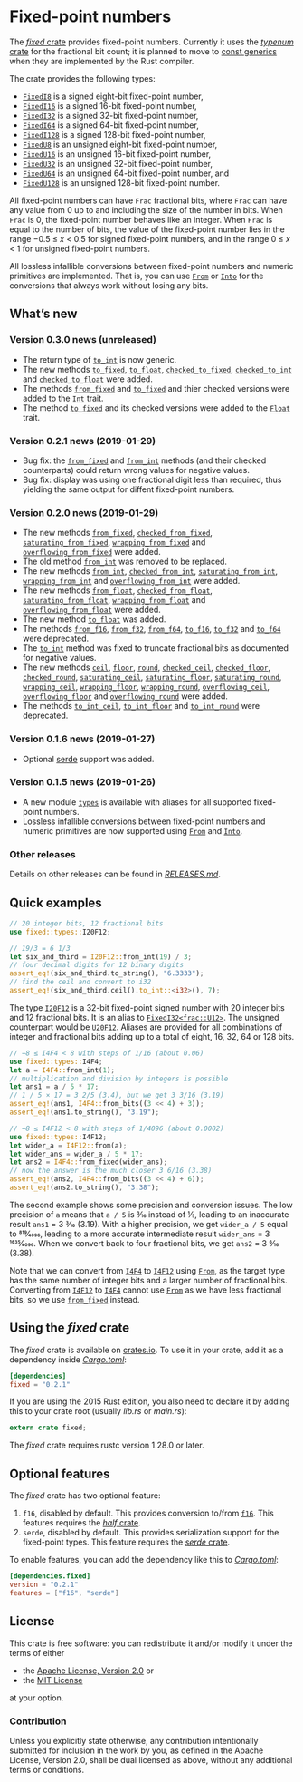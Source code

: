 <!-- Copyright © 2018–2019 Trevor Spiteri -->

<!-- Copying and distribution of this file, with or without
modification, are permitted in any medium without royalty provided the
copyright notice and this notice are preserved. This file is offered
as-is, without any warranty. -->

# Fixed-point numbers

The [*fixed* crate] provides fixed-point numbers. Currently it uses
the [*typenum* crate] for the fractional bit count; it is planned to
move to [const generics] when they are implemented by the Rust
compiler.

The crate provides the following types:

  * [`FixedI8`] is a signed eight-bit fixed-point number,
  * [`FixedI16`] is a signed 16-bit fixed-point number,
  * [`FixedI32`] is a signed 32-bit fixed-point number,
  * [`FixedI64`] is a signed 64-bit fixed-point number,
  * [`FixedI128`] is a signed 128-bit fixed-point number,
  * [`FixedU8`] is an unsigned eight-bit fixed-point number,
  * [`FixedU16`] is an unsigned 16-bit fixed-point number,
  * [`FixedU32`] is an unsigned 32-bit fixed-point number,
  * [`FixedU64`] is an unsigned 64-bit fixed-point number, and
  * [`FixedU128`] is an unsigned 128-bit fixed-point number.

All fixed-point numbers can have `Frac` fractional bits, where `Frac`
can have any value from 0 up to and including the size of the number
in bits. When `Frac` is 0, the fixed-point number behaves like an
integer. When `Frac` is equal to the number of bits, the value of the
fixed-point number lies in the range −0.5 ≤ *x* < 0.5 for signed
fixed-point numbers, and in the range 0 ≤ *x* < 1 for unsigned
fixed-point numbers.

All lossless infallible conversions between fixed-point numbers and
numeric primitives are implemented. That is, you can use [`From`] or
[`Into`] for the conversions that always work without losing any bits.

## What’s new

### Version 0.3.0 news (unreleased)

  * The return type of [`to_int`] is now generic.
  * The new methods [`to_fixed`], [`to_float`], [`checked_to_fixed`],
    [`checked_to_int`] and [`checked_to_float`] were added.
  * The methods [`from_fixed`][`Int::from_fixed`] and
    [`to_fixed`][`Int::to_fixed`] and thier checked versions were
    added to the [`Int`] trait.
  * The method [`to_fixed`][`Float::to_fixed`] and its checked
    versions were added to the [`Float`] trait.

[`Float::to_fixed`]: https://docs.rs/fixed/0.3.0/fixed/sealed/trait.Float.html#method.to_fixed
[`Float`]: https://docs.rs/fixed/0.3.0/fixed/sealed/trait.Float.html
[`Int::from_fixed`]: https://docs.rs/fixed/0.3.0/fixed/sealed/trait.Int.html#method.from_fixed
[`Int::to_fixed`]: https://docs.rs/fixed/0.3.0/fixed/sealed/trait.Int.html#method.to_fixed
[`Int`]: https://docs.rs/fixed/0.3.0/fixed/sealed/trait.Int.html
[`checked_to_fixed`]: https://docs.rs/fixed/0.3.0/fixed/struct.FixedI32.html#method.checked_to_fixed
[`checked_to_float`]: https://docs.rs/fixed/0.3.0/fixed/struct.FixedI32.html#method.checked_to_float
[`checked_to_int`]: https://docs.rs/fixed/0.3.0/fixed/struct.FixedI32.html#method.checked_to_int
[`to_fixed`]: https://docs.rs/fixed/0.3.0/fixed/struct.FixedI32.html#method.to_fixed
[`to_float`]: https://docs.rs/fixed/0.3.0/fixed/struct.FixedI32.html#method.to_float
[`to_int`]: https://docs.rs/fixed/0.3.0/fixed/struct.FixedI32.html#method.to_int

### Version 0.2.1 news (2019-01-29)

  * Bug fix: the [`from_fixed`] and [`from_int`] methods (and their
    checked counterparts) could return wrong values for negative
    values.
  * Bug fix: display was using one fractional digit less than
    required, thus yielding the same output for diffent fixed-point
    numbers.

### Version 0.2.0 news (2019-01-29)

  * The new methods [`from_fixed`], [`checked_from_fixed`],
    [`saturating_from_fixed`], [`wrapping_from_fixed`] and
    [`overflowing_from_fixed`] were added.
  * The old method [`from_int`] was removed to be replaced.
  * The new methods [`from_int`], [`checked_from_int`],
    [`saturating_from_int`], [`wrapping_from_int`] and
    [`overflowing_from_int`] were added.
  * The new methods [`from_float`], [`checked_from_float`],
    [`saturating_from_float`], [`wrapping_from_float`] and
    [`overflowing_from_float`] were added.
  * The new method [`to_float`] was added.
  * The methods [`from_f16`], [`from_f32`], [`from_f64`], [`to_f16`],
    [`to_f32`] and [`to_f64`] were deprecated.
  * The [`to_int`] method was fixed to truncate fractional bits as
    documented for negative values.
  * The new methods [`ceil`], [`floor`], [`round`], [`checked_ceil`],
    [`checked_floor`], [`checked_round`], [`saturating_ceil`],
    [`saturating_floor`], [`saturating_round`], [`wrapping_ceil`],
    [`wrapping_floor`], [`wrapping_round`], [`overflowing_ceil`],
    [`overflowing_floor`] and [`overflowing_round`] were added.
  * The methods [`to_int_ceil`], [`to_int_floor`] and [`to_int_round`]
    were deprecated.

[`ceil`]: https://docs.rs/fixed/0.2.1/fixed/struct.FixedI32.html#method.ceil
[`checked_ceil`]: https://docs.rs/fixed/0.2.1/fixed/struct.FixedI32.html#method.checked_ceil
[`checked_floor`]: https://docs.rs/fixed/0.2.1/fixed/struct.FixedI32.html#method.checked_floor
[`checked_from_fixed`]: https://docs.rs/fixed/0.2.1/fixed/struct.FixedI32.html#method.checked_from_fixed
[`checked_from_float`]: https://docs.rs/fixed/0.2.1/fixed/struct.FixedI32.html#method.checked_from_float
[`checked_from_int`]: https://docs.rs/fixed/0.2.1/fixed/struct.FixedI32.html#method.checked_from_int
[`checked_round`]: https://docs.rs/fixed/0.2.1/fixed/struct.FixedI32.html#method.checked_round
[`floor`]: https://docs.rs/fixed/0.2.1/fixed/struct.FixedI32.html#method.floor
[`from_f16`]: https://docs.rs/fixed/0.2.1/fixed/struct.FixedI32.html#method.from_f16
[`from_f32`]: https://docs.rs/fixed/0.2.1/fixed/struct.FixedI32.html#method.from_f32
[`from_f64`]: https://docs.rs/fixed/0.2.1/fixed/struct.FixedI32.html#method.from_f64
[`from_fixed`]: https://docs.rs/fixed/0.2.1/fixed/struct.FixedI32.html#method.from_fixed
[`from_float`]: https://docs.rs/fixed/0.2.1/fixed/struct.FixedI32.html#method.from_float
[`from_int`]: https://docs.rs/fixed/0.2.1/fixed/struct.FixedI32.html#method.from_int
[`from_int`]: https://docs.rs/fixed/0.2.1/fixed/struct.FixedI32.html#method.from_int
[`overflowing_ceil`]: https://docs.rs/fixed/0.2.1/fixed/struct.FixedI32.html#method.overflowing_ceil
[`overflowing_floor`]: https://docs.rs/fixed/0.2.1/fixed/struct.FixedI32.html#method.overflowing_floor
[`overflowing_from_fixed`]: https://docs.rs/fixed/0.2.1/fixed/struct.FixedI32.html#method.overflowing_from_fixed
[`overflowing_from_float`]: https://docs.rs/fixed/0.2.1/fixed/struct.FixedI32.html#method.overflowing_from_float
[`overflowing_from_int`]: https://docs.rs/fixed/0.2.1/fixed/struct.FixedI32.html#method.overflowing_from_int
[`overflowing_round`]: https://docs.rs/fixed/0.2.1/fixed/struct.FixedI32.html#method.overflowing_round
[`round`]: https://docs.rs/fixed/0.2.1/fixed/struct.FixedI32.html#method.round
[`saturating_ceil`]: https://docs.rs/fixed/0.2.1/fixed/struct.FixedI32.html#method.saturating_ceil
[`saturating_floor`]: https://docs.rs/fixed/0.2.1/fixed/struct.FixedI32.html#method.saturating_floor
[`saturating_from_fixed`]: https://docs.rs/fixed/0.2.1/fixed/struct.FixedI32.html#method.saturating_from_fixed
[`saturating_from_float`]: https://docs.rs/fixed/0.2.1/fixed/struct.FixedI32.html#method.saturating_from_float
[`saturating_from_int`]: https://docs.rs/fixed/0.2.1/fixed/struct.FixedI32.html#method.saturating_from_int
[`saturating_round`]: https://docs.rs/fixed/0.2.1/fixed/struct.FixedI32.html#method.saturating_round
[`to_f16`]: https://docs.rs/fixed/0.2.1/fixed/struct.FixedI32.html#method.to_f16
[`to_f32`]: https://docs.rs/fixed/0.2.1/fixed/struct.FixedI32.html#method.to_f32
[`to_f64`]: https://docs.rs/fixed/0.2.1/fixed/struct.FixedI32.html#method.to_f64
[`to_float`]: https://docs.rs/fixed/0.2.1/fixed/struct.FixedI32.html#method.to_float
[`to_int_ceil`]: https://docs.rs/fixed/0.2.1/fixed/struct.FixedI32.html#method.to_int_ceil
[`to_int_floor`]: https://docs.rs/fixed/0.2.1/fixed/struct.FixedI32.html#method.to_int_floor
[`to_int_round`]: https://docs.rs/fixed/0.2.1/fixed/struct.FixedI32.html#method.to_int_round
[`to_int`]: https://docs.rs/fixed/0.2.1/fixed/struct.FixedI32.html#method.to_int
[`wrapping_ceil`]: https://docs.rs/fixed/0.2.1/fixed/struct.FixedI32.html#method.wrapping_ceil
[`wrapping_floor`]: https://docs.rs/fixed/0.2.1/fixed/struct.FixedI32.html#method.wrapping_floor
[`wrapping_from_fixed`]: https://docs.rs/fixed/0.2.1/fixed/struct.FixedI32.html#method.wrapping_from_fixed
[`wrapping_from_float`]: https://docs.rs/fixed/0.2.1/fixed/struct.FixedI32.html#method.wrapping_from_float
[`wrapping_from_int`]: https://docs.rs/fixed/0.2.1/fixed/struct.FixedI32.html#method.wrapping_from_int
[`wrapping_round`]: https://docs.rs/fixed/0.2.1/fixed/struct.FixedI32.html#method.wrapping_round

### Version 0.1.6 news (2019-01-27)

  * Optional [serde][*serde* crate] support was added.

### Version 0.1.5 news (2019-01-26)

  * A new module [`types`] is available with aliases for all supported
    fixed-point numbers.
  * Lossless infallible conversions between fixed-point numbers and
    numeric primitives are now supported using [`From`] and [`Into`].

[`types`]: https://docs.rs/fixed/0.2.1/fixed/types/index.html

### Other releases

Details on other releases can be found in [*RELEASES.md*].

[*RELEASES.md*]: https://gitlab.com/tspiteri/fixed/blob/master/RELEASES.md

## Quick examples

```rust
// 20 integer bits, 12 fractional bits
use fixed::types::I20F12;

// 19/3 = 6 1/3
let six_and_third = I20F12::from_int(19) / 3;
// four decimal digits for 12 binary digits
assert_eq!(six_and_third.to_string(), "6.3333");
// find the ceil and convert to i32
assert_eq!(six_and_third.ceil().to_int::<i32>(), 7);
```

The type [`I20F12`] is a 32-bit fixed-point signed number with 20
integer bits and 12 fractional bits. It is an alias to
[`FixedI32<frac::U12>`][`FixedI32`]. The unsigned counterpart would be
[`U20F12`]. Aliases are provided for all combinations of integer and
fractional bits adding up to a total of eight, 16, 32, 64 or 128 bits.

```rust
// −8 ≤ I4F4 < 8 with steps of 1/16 (about 0.06)
use fixed::types::I4F4;
let a = I4F4::from_int(1);
// multiplication and division by integers is possible
let ans1 = a / 5 * 17;
// 1 / 5 × 17 = 3 2/5 (3.4), but we get 3 3/16 (3.19)
assert_eq!(ans1, I4F4::from_bits((3 << 4) + 3));
assert_eq!(ans1.to_string(), "3.19");

// −8 ≤ I4F12 < 8 with steps of 1/4096 (about 0.0002)
use fixed::types::I4F12;
let wider_a = I4F12::from(a);
let wider_ans = wider_a / 5 * 17;
let ans2 = I4F4::from_fixed(wider_ans);
// now the answer is the much closer 3 6/16 (3.38)
assert_eq!(ans2, I4F4::from_bits((3 << 4) + 6));
assert_eq!(ans2.to_string(), "3.38");
```

The second example shows some precision and conversion issues. The low
precision of `a` means that `a / 5` is 3⁄16 instead of 1⁄5, leading to
an inaccurate result `ans1` = 3 3⁄16 (3.19). With a higher precision,
we get `wider_a / 5` equal to 819⁄4096, leading to a more accurate
intermediate result `wider_ans` = 3 1635⁄4096. When we convert back to
four fractional bits, we get `ans2` = 3 6⁄16 (3.38).

Note that we can convert from [`I4F4`] to [`I4F12`] using [`From`], as
the target type has the same number of integer bits and a larger
number of fractional bits. Converting from [`I4F12`] to [`I4F4`]
cannot use [`From`] as we have less fractional bits, so we use
[`from_fixed`] instead.

## Using the *fixed* crate

The *fixed* crate is available on [crates.io][*fixed* crate]. To use
it in your crate, add it as a dependency inside [*Cargo.toml*]:

```toml
[dependencies]
fixed = "0.2.1"
```

If you are using the 2015 Rust edition, you also need to declare it by
adding this to your crate root (usually *lib.rs* or *main.rs*):

```rust
extern crate fixed;
```

The *fixed* crate requires rustc version 1.28.0 or later.

## Optional features

The *fixed* crate has two optional feature:

 1. `f16`, disabled by default. This provides conversion to/from
    [`f16`]. This features requires the [*half* crate].
 2. `serde`, disabled by default. This provides serialization support
    for the fixed-point types. This feature requires the
    [*serde* crate].

To enable features, you can add the dependency like this to
[*Cargo.toml*]:

```toml
[dependencies.fixed]
version = "0.2.1"
features = ["f16", "serde"]
```

## License

This crate is free software: you can redistribute it and/or modify it
under the terms of either

  * the [Apache License, Version 2.0][LICENSE-APACHE] or
  * the [MIT License][LICENSE-MIT]

at your option.

### Contribution

Unless you explicitly state otherwise, any contribution intentionally
submitted for inclusion in the work by you, as defined in the Apache
License, Version 2.0, shall be dual licensed as above, without any
additional terms or conditions.

[*Cargo.toml*]: https://doc.rust-lang.org/cargo/guide/dependencies.html
[*fixed* crate]: https://crates.io/crates/fixed
[*half* crate]: https://crates.io/crates/half
[*serde* crate]: https://crates.io/crates/serde
[*typenum* crate]: https://crates.io/crates/typenum
[LICENSE-APACHE]: https://www.apache.org/licenses/LICENSE-2.0
[LICENSE-MIT]: https://opensource.org/licenses/MIT
[`FixedI128`]: https://docs.rs/fixed/0.2.1/fixed/struct.FixedI128.html
[`FixedI16`]: https://docs.rs/fixed/0.2.1/fixed/struct.FixedI16.html
[`FixedI32`]: https://docs.rs/fixed/0.2.1/fixed/struct.FixedI32.html
[`FixedI64`]: https://docs.rs/fixed/0.2.1/fixed/struct.FixedI64.html
[`FixedI8`]: https://docs.rs/fixed/0.2.1/fixed/struct.FixedI8.html
[`FixedU128`]: https://docs.rs/fixed/0.2.1/fixed/struct.FixedU128.html
[`FixedU16`]: https://docs.rs/fixed/0.2.1/fixed/struct.FixedU16.html
[`FixedU32`]: https://docs.rs/fixed/0.2.1/fixed/struct.FixedU32.html
[`FixedU64`]: https://docs.rs/fixed/0.2.1/fixed/struct.FixedU64.html
[`FixedU8`]: https://docs.rs/fixed/0.2.1/fixed/struct.FixedU8.html
[`From`]: https://doc.rust-lang.org/nightly/std/convert/trait.From.html
[`I20F12`]: https://docs.rs/fixed/0.2.1/fixed/types/type.I20F12.html
[`I4F12`]: https://docs.rs/fixed/0.2.1/fixed/types/type.I4F12.html
[`I4F4`]: https://docs.rs/fixed/0.2.1/fixed/types/type.I4F4.html
[`Into`]: https://doc.rust-lang.org/nightly/std/convert/trait.Into.html
[`U20F12`]: https://docs.rs/fixed/0.2.1/fixed/types/type.U20F12.html
[`f16`]: https://docs.rs/half/^1/half/struct.f16.html
[`from_fixed`]: struct.FixedI8.html#method.from_fixed
[const generics]: https://github.com/rust-lang/rust/issues/44580
